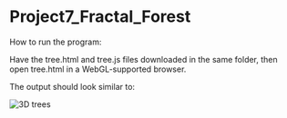 # Project7_Fractal_Forest

How to run the program:

Have the tree.html and tree.js files downloaded in the same folder, then open tree.html in a WebGL-supported browser. 

The output should look similar to:

![3D trees](https://user-images.githubusercontent.com/85852238/183004095-2ba73c89-1a12-4513-bd2a-575de585cdc2.jpg)

